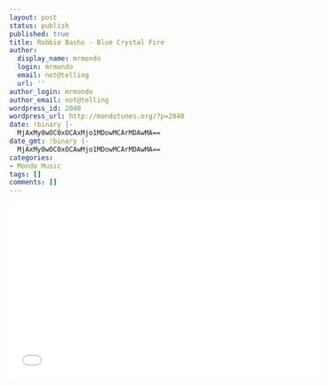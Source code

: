 ```yaml
---
layout: post
status: publish
published: true
title: Robbie Basho - Blue Crystal Fire
author:
  display_name: mrmondo
  login: mrmondo
  email: not@telling
  url: ''
author_login: mrmondo
author_email: not@telling
wordpress_id: 2048
wordpress_url: http://mondotunes.org/?p=2048
date: !binary |-
  MjAxMy0wOC0xOCAxMjo1MDowMCArMDAwMA==
date_gmt: !binary |-
  MjAxMy0wOC0xOCAwMjo1MDowMCArMDAwMA==
categories:
- Mondo Music
tags: []
comments: []
---
```

<iframe width="560" height="315" src="//www.youtube.com/embed/YYaGChm8RWw" frameborder="0"> </iframe>
